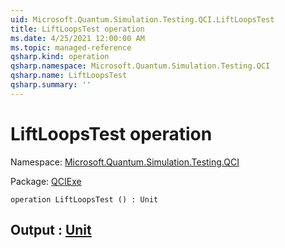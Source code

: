 ```yaml
---
uid: Microsoft.Quantum.Simulation.Testing.QCI.LiftLoopsTest
title: LiftLoopsTest operation
ms.date: 4/25/2021 12:00:00 AM
ms.topic: managed-reference
qsharp.kind: operation
qsharp.namespace: Microsoft.Quantum.Simulation.Testing.QCI
qsharp.name: LiftLoopsTest
qsharp.summary: ''
---
```


# LiftLoopsTest operation

Namespace: [Microsoft.Quantum.Simulation.Testing.QCI](xref:Microsoft.Quantum.Simulation.Testing.QCI)

Package: [QCIExe](https://nuget.org/packages/QCIExe)




```qsharp
operation LiftLoopsTest () : Unit
```


## Output : [Unit](xref:microsoft.quantum.qsharp.valueliterals#unit-literal)

